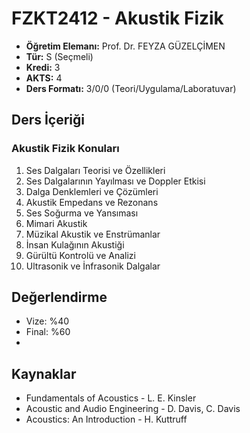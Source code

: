 # FZKT2412 - Akustik Fizik

- **Öğretim Elemanı:** Prof. Dr. FEYZA GÜZELÇİMEN
- **Tür:** S (Seçmeli)
- **Kredi:** 3
- **AKTS:** 4
- **Ders Formatı:** 3/0/0 (Teori/Uygulama/Laboratuvar)

## Ders İçeriği

### Akustik Fizik Konuları
1. Ses Dalgaları Teorisi ve Özellikleri
2. Ses Dalgalarının Yayılması ve Doppler Etkisi
3. Dalga Denklemleri ve Çözümleri
4. Akustik Empedans ve Rezonans
5. Ses Soğurma ve Yansıması
6. Mimari Akustik
7. Müzikal Akustik ve Enstrümanlar
8. İnsan Kulağının Akustiği
9. Gürültü Kontrolü ve Analizi
10. Ultrasonik ve İnfrasonik Dalgalar

## Değerlendirme
- Vize: %40
- Final: %60
- 

## Kaynaklar
- Fundamentals of Acoustics - L. E. Kinsler
- Acoustic and Audio Engineering - D. Davis, C. Davis
- Acoustics: An Introduction - H. Kuttruff
